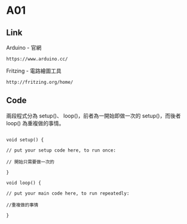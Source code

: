 # A01

## Link

Arduino - 官網

```
https://www.arduino.cc/
```

Fritzing - 電路繪圖工具

```
http://fritzing.org/home/
```

## Code

兩段程式分為 setup()、 loop()，前者為一開始即做一次的 setup()，而後者 loop() 為重複做的事情。

```

void setup() {

// put your setup code here, to run once:

// 開始只需要做一次的

}

void loop() {

// put your main code here, to run repeatedly:

//重複做的事情

}

```